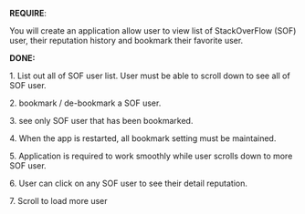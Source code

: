 <p><b>REQUIRE</b>:</p>
<p>You will create an application allow user to view list of StackOverFlow (SOF) user, their reputation history and bookmark their favorite user.</p>
<p><b>DONE:</b></p>
	<p>1. List out all of SOF user list. User must be able to scroll down to see all of SOF user.</p>
	<p>2. bookmark / de-bookmark a SOF user.</p>
	<p>3. see only SOF user that has been bookmarked.</p>
	<p>4. When the app is restarted, all bookmark setting must be maintained.</p>
	<p>5. Application is required to work smoothly while user scrolls down to more SOF user.</p>
	<p>6. User can click on any SOF user to see their detail reputation.</p>
	<p>7. Scroll to load more user</p>
